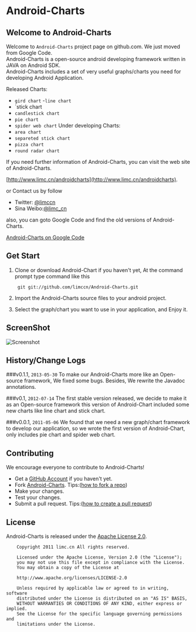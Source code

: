 Android-Charts
==============
## Welcome to Android-Charts

Welcome to `Android-Charts` project page on github.com. We just moved from Google Code.<br />
Android-Charts is a open-source android developing framework written in JAVA on Android SDK.<br />
Android-Charts includes a set of very useful graphs/charts you need for developing Android Application.<br />

Released Charts:
- `gird chart`
-`line chart`
- `stick chart
- `candlestick chart`
- `pie chart`
- `spider web chart`
Under developing Charts:
- `area chart`
- `separeted stick chart`
- `pizza chart`
- `round radar chart`
    
If you need further information of Android-Charts, you can visit the web site of Android-Charts.

[http://www.limc.cn/androidcharts](http://www.limc.cn/androidcharts).

or Contact us by follow

- Twitter: [@limccn](http://twitter.com/limc_cn)
- Sina Weibo:[@limc_cn](http://weibo.com/limc_cn)

also, you can goto Google Code and find the old versions of Android-Charts.

[Android-Charts on Google Code](https://code.google.com/p/android-charts/)

## Get Start

1. Clone or download Android-Chart if you haven't yet, At the command prompt type command like this

        git git://github.com/limccn/Android-Charts.git
        
2. Import the Android-Charts source files to your android project.

3. Select the graph/chart you want to use in your application, and Enjoy it.

## ScreenShot
![Screenshot](http://www.lidaren.com/code/androidcharts/screenshot.png)

## History/Change Logs
###v0.1.1, `2013-05-30`
To make our Android-Charts more like an Open-source framework, We fixed some bugs.
Besides, We rewrite the Javadoc annotations.

###v0.1, `2012-07-14`
The first stable version released, we decide to make it as an Open-source framework
this version of Android-Chart included some new charts like line chart and stick chart.

###v0.0.1, `2011-05-06`
We found that we need a new graph/chart framework to develop our application, so we wrote 
the first version of Android-Chart, only includes pie chart and spider web chart.

## Contributing

We encourage everyone to contribute to Android-Charts!

- Get a [GitHub Account](https://github.com/signup/free) if you haven't yet.
- Fork [Android-Charts](https://github.com/limccn/Android-Charts.git). Tips:([how to fork a repo](https://help.github.com/articles/fork-a-repo))
- Make your changes.
- Test your changes. 
- Submit a pull request. Tips:([how to create a pull request](https://help.github.com/articles/fork-a-repo)) 

## License

Android-Charts is released under the [Apache License 2.0](http://www.apache.org/licenses/LICENSE-2.0).

        Copyright 2011 limc.cn All rights reserved.
        
        Licensed under the Apache License, Version 2.0 (the "License");
        you may not use this file except in compliance with the License.
        You may obtain a copy of the License at

        http://www.apache.org/licenses/LICENSE-2.0

        Unless required by applicable law or agreed to in writing, software
        distributed under the License is distributed on an "AS IS" BASIS,
        WITHOUT WARRANTIES OR CONDITIONS OF ANY KIND, either express or implied.
        See the License for the specific language governing permissions and
        limitations under the License.
